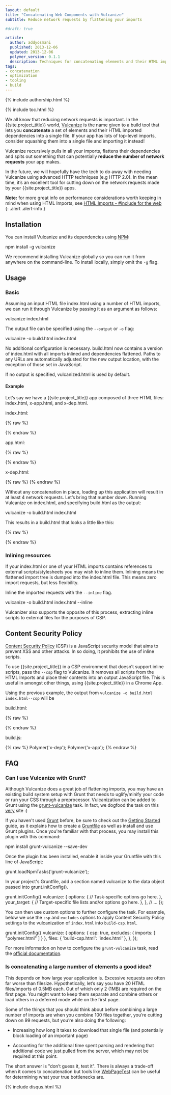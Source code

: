 ```yaml
---
layout: default
title: "Concatenating Web Components with Vulcanize"
subtitle: Reduce network requests by flattening your imports

#draft: true

article:
  author: addyosmani
  published: 2013-12-06
  updated: 2013-12-06
  polymer_version: 0.1.1
  description: Techniques for concatenating elements and their HTML imported dependencies into a single file.
tags:
- concatenation
- optimization
- tooling
- build
---
```



{% include authorship.html %}

{% include toc.html %}

We all know that reducing network requests is important. In the {{site.project_title}} world, [Vulcanize](https://github.com/Polymer/vulcanize) is the name given to a build tool that lets you **concatenate** a set of elements and their HTML imported dependencies into a single file. If your app has lots of top-level imports, consider squashing them into a single file and importing it instead!

Vulcanize recursively pulls in all your imports, flattens their dependencies and spits out something that can potentially **reduce the number of network requests** your app makes. 

In the future, we will hopefully have the tech to do away with needing Vulcanize using advanced HTTP techniques (e.g HTTP 2.0). In the mean time, it’s an excellent tool for cutting down on the network requests made by your {{site.project_title}} apps.

**Note:** for more great info on performance considerations worth keeping in mind when using HTML Imports, see [HTML Imports - #include for the web](http://www.html5rocks.com/en/tutorials/webcomponents/imports/#performance)
{: .alert .alert-info }

## Installation

You can install Vulcanize and its dependencies using [NPM](http://npmjs.org):

  npm install -g vulcanize

We recommend installing Vulcanize globally so you can run it from anywhere on the command-line. To install locally, simply omit the `-g` flag.

## Usage

### Basic

Assuming an input HTML file index.html using a number of HTML imports, we can run it through Vulcanize by passing it as an argument as follows:

  vulcanize index.html

The output file can be specified using the `--output` or `-o` flag:

  vulcanize -o build.html index.html

No additional configuration is necessary. build.html now contains a version of index.html with all imports inlined and dependencies flattened. Paths to any URLs are automatically adjusted for the new output location, with the exception of those set in JavaScript. 

If no output is specified, vulcanized.html is used by default.

#### Example

Let’s say we have a {{site.project_title}} app composed of three HTML files: index.html, x-app.html, and x-dep.html.

index.html:

{% raw %}
  <!doctype html>
  <link rel="import" href="app.html">
  <x-app></x-app>

  <script src="bower_components/polymer/polymer.js"></script>
{% endraw %}

app.html:

{% raw %}
  <link rel="import" href="path/to/x-dep.html">
  <polymer-element name="x-app" noscript>
    <template>
      <x-dep></x-dep>
    </template>
  </polymer-element>
{% endraw %}

  x-dep.html:

{% raw %}
  <polymer-element name="x-dep" noscript>
    <template>
      <img src="x-dep-icon.jpg">
    </template>
  </polymer-element>
{% endraw %}

Without any concatenation in place, loading up this application will result in at least 4 network requests. Let’s bring that number down. Running Vulcanize on index.html, and specifying build.html as the output:

  vulcanize -o build.html index.html

This results in a build.html that looks a little like this:

{% raw %}
  <!doctype html>
  <polymer-element name="x-dep" assetpath="path/to/" noscript>
    <template>
      <img src="path/to/x-dep-icon.jpg">
    </template>
  </polymer-element>
  <polymer-element name="x-app" assetpath="" noscript>
    <template>
      <x-dep></x-dep>
    </template>
  </polymer-element>
  <x-app></x-app>
{% endraw %}

### Inlining resources

If your index.html or one of your HTML imports contains references to external scripts/stylesheets you may wish to inline them. Inlining means the flattened import tree is dumped into the index.html file. This means zero import requests, but less flexibility.

Inline the imported requests with the `--inline` flag.

  vulcanize -o build.html index.html --inline

Vulcanizer also supports the opposite of this process, extracting inline scripts to external files for the purposes of CSP. 

## Content Security Policy

[Content Security Policy](http://en.wikipedia.org/wiki/Content_Security_Policy) (CSP) is a JavaScript security model that aims to prevent XSS and other attacks. In so doing, it prohibits the use of inline scripts.

To use {{site.project_title}} in a CSP environment that doesn’t support inline scripts, pass the `--csp` flag to Vulcanize. It removes all scripts from the HTML Imports and place their contents into an output JavaScript file. This is useful in amongst other things, using {{site.project_title}} in a Chrome App.

Using the previous example, the output from `vulcanize -o build.html index.html--csp` will be

build.html:

{% raw %}
  <!doctype html>
  <polymer-element name="x-dep" assetpath="path/to/">
    <template>
      <img src="path/to/x-dep-icon.jpg">
    </template>
  </polymer-element>
  <polymer-element name="x-app" assetpath="">
    <template>
      <x-dep></x-dep>
    </template>
  </polymer-element>
  <script src="build.js"></script>
  <x-app></x-app>
{% endraw %}

build.js:

{% raw %}
  Polymer('x-dep');
  Polymer('x-app');
{% endraw %}

## FAQ

### Can I use Vulcanize with Grunt?

Although Vulcanize does a great job of flattening imports, you may have an existing build system setup with Grunt that needs to uglify/minify your code or run your CSS through a preprocessor. Vulcanization can be added to Grunt using the [grunt-vulcanize](https://github.com/Polymer/grunt-vulcanize) task. In fact, we dogfood the task on this [very](https://github.com/Polymer/docs/blob/master/Gruntfile.js#L72:L85) site :)

If you haven't used [Grunt](http://gruntjs.com/) before, be sure to check out the [Getting Started](http://gruntjs.com/getting-started) guide, as it explains how to create a [Gruntfile](http://gruntjs.com/sample-gruntfile) as well as install and use Grunt plugins. Once you're familiar with that process, you may install this plugin with this command:

  npm install grunt-vulcanize --save-dev

Once the plugin has been installed, enable it inside your Gruntfile with this line of JavaScript:

  grunt.loadNpmTasks('grunt-vulcanize');

In your project's Gruntfile, add a section named vulcanize to the data object passed into grunt.initConfig().

  grunt.initConfig({
    vulcanize: {
      options: {
        // Task-specific options go here.
      },
      your_target: {
        // Target-specific file lists and/or options go here.
      },
    },
    // ...
  });

You can then use custom options to further configure the task. For example, below we use the `csp` and `excludes` options to apply Content Security Policy settings to the vulcanization of `index.html` into `build-csp.html`.

  grunt.initConfig({
    vulcanize: {
      options: {
        csp: true,
        excludes: {
          imports: [
            "polymer.html"
          ]
        }
      },
      files: {
        'build-csp.html': 'index.html'
      },
    },
  });

For more information on how to configure the `grunt-vulcanize` task, read the [official documentation](https://github.com/Polymer/grunt-vulcanize/blob/master/README.md).

### Is concatenating a large number of elements a good idea?

This depends on how large your application is. Excessive requests are often far worse than filesize. Hypothetically, let’s say you have 20 HTML files/imports of 0.5MB each. Out of which only 2 (1MB) are required on the first page. You might want to keep them separate and combine others or load others in a deferred mode while on the first page. 

Some of the things that you should think about before combining a large number of imports are when you combine 100 files together, you’re cutting down on 99 requests, but you’re also doing the following:

* Increasing how long it takes to download that single file (and potentially block loading of an important page)

* Accounting for the additional time spent parsing and rendering that additional code we just pulled from the server, which may not be required at this point. 

The short answer is "don’t guess it, test it". There is always a trade-off when it comes to concatenation but tools like [WebPageTest](http://webpagetest.org) can be useful for determining what your true bottlenecks are.

{% include disqus.html %}
